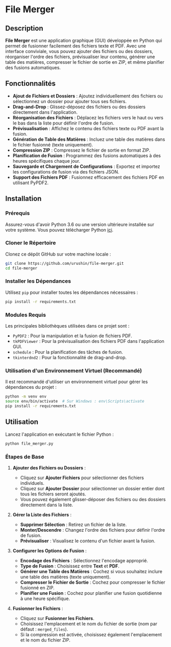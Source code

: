 
# File Merger

## Description

**File Merger** est une application graphique (GUI) développée en Python qui permet de fusionner facilement des fichiers texte et PDF. Avec une interface conviviale, vous pouvez ajouter des fichiers ou des dossiers, réorganiser l'ordre des fichiers, prévisualiser leur contenu, générer une table des matières, compresser le fichier de sortie en ZIP, et même planifier des fusions automatiques.

## Fonctionnalités

- **Ajout de Fichiers et Dossiers** : Ajoutez individuellement des fichiers ou sélectionnez un dossier pour ajouter tous ses fichiers.
- **Drag-and-Drop** : Glissez-déposez des fichiers ou des dossiers directement dans l'application.
- **Réorganisation des Fichiers** : Déplacez les fichiers vers le haut ou vers le bas dans la liste pour définir l'ordre de fusion.
- **Prévisualisation** : Affichez le contenu des fichiers texte ou PDF avant la fusion.
- **Génération de Table des Matières** : Incluez une table des matières dans le fichier fusionné (texte uniquement).
- **Compression ZIP** : Compressez le fichier de sortie en format ZIP.
- **Planification de Fusion** : Programmez des fusions automatiques à des heures spécifiques chaque jour.
- **Sauvegarde et Chargement de Configurations** : Exportez et importez les configurations de fusion via des fichiers JSON.
- **Support des Fichiers PDF** : Fusionnez efficacement des fichiers PDF en utilisant PyPDF2.

## Installation

### Prérequis

Assurez-vous d'avoir Python 3.6 ou une version ultérieure installée sur votre système. Vous pouvez télécharger Python [ici](https://www.python.org/downloads/).

### Cloner le Répertoire

Clonez ce dépôt GitHub sur votre machine locale :

```bash
git clone https://github.com/urushin/file-merger.git
cd file-merger
```

### Installer les Dépendances

Utilisez `pip` pour installer toutes les dépendances nécessaires :

```bash
pip install -r requirements.txt
```

### Modules Requis

Les principales bibliothèques utilisées dans ce projet sont :

- `PyPDF2` : Pour la manipulation et la fusion de fichiers PDF.
- `tkPDFViewer` : Pour la prévisualisation des fichiers PDF dans l'application GUI.
- `schedule` : Pour la planification des tâches de fusion.
- `tkinterdnd2` : Pour la fonctionnalité de drag-and-drop.

### Utilisation d'un Environnement Virtuel (Recommandé)

Il est recommandé d'utiliser un environnement virtuel pour gérer les dépendances du projet :

```bash
python -m venv env
source env/bin/activate  # Sur Windows : env\Scripts\activate
pip install -r requirements.txt
```

## Utilisation

Lancez l'application en exécutant le fichier Python :

```bash
python file_merger.py
```

### Étapes de Base

1. **Ajouter des Fichiers ou Dossiers** :
   - Cliquez sur **Ajouter Fichiers** pour sélectionner des fichiers individuels.
   - Cliquez sur **Ajouter Dossier** pour sélectionner un dossier entier dont tous les fichiers seront ajoutés.
   - Vous pouvez également glisser-déposer des fichiers ou des dossiers directement dans la liste.

2. **Gérer la Liste des Fichiers** :
   - **Supprimer Sélection** : Retirez un fichier de la liste.
   - **Monter/Descendre** : Changez l'ordre des fichiers pour définir l'ordre de fusion.
   - **Prévisualiser** : Visualisez le contenu d'un fichier avant la fusion.

3. **Configurer les Options de Fusion** :
   - **Encodage des Fichiers** : Sélectionnez l'encodage approprié.
   - **Type de Fusion** : Choisissez entre **Text** et **PDF**.
   - **Générer une Table des Matières** : Cochez si vous souhaitez inclure une table des matières (texte uniquement).
   - **Compresser le Fichier de Sortie** : Cochez pour compresser le fichier fusionné en ZIP.
   - **Planifier une Fusion** : Cochez pour planifier une fusion quotidienne à une heure spécifique.

4. **Fusionner les Fichiers** :
   - Cliquez sur **Fusionner les Fichiers**.
   - Choisissez l'emplacement et le nom du fichier de sortie (nom par défaut : `merged_files`).
   - Si la compression est activée, choisissez également l'emplacement et le nom du fichier ZIP.
